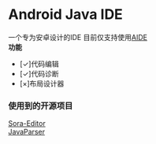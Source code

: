 # Android Java IDE
一个专为安卓设计的IDE
目前仅支持使用[AIDE](https://android-ide.com)  
**功能**
- [✓]代码编辑
- [✓]代码诊断
- [×]布局设计器  
### **使用到的开源项目**  
[Sora-Editor](https://github.com/Rosemoe/sora-editor/)  
[JavaParser](https://github.com/javaparser/javaparser)  